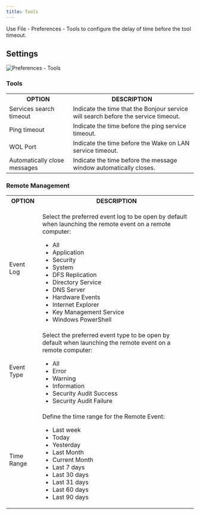 ```yaml
---
title: Tools
---
```

Use File - Preferences - Tools to configure the delay of time before the tool timeout. 

## Settings 

![Preferences - Tools](https://webdevolutions.azureedge.net/docs/en/rdm/mac/clip10441.png) 

### Tools 

<table>
	<tr>
		<th>
OPTION 
		</th>
		<th>
DESCRIPTION 
		</th>
	</tr>
	<tr>
		<td>
Services search timeout 
		</td>
		<td>
Indicate the time that the Bonjour service will search before the service timeout. 
		</td>
	</tr>
	<tr>
		<td>
Ping timeout 
		</td>
		<td>
Indicate the time before the ping service timeout. 
		</td>
	</tr>
	<tr>
		<td>
WOL Port 
		</td>
		<td>
Indicate the time before the Wake on LAN service timeout. 
		</td>
	</tr>
	<tr>
		<td>
Automatically close messages 
		</td>
		<td>
Indicate the time before the message window automatically closes. 
		</td>
	</tr>
</table>

### Remote Management 

<table>
	<tr>
		<th>
OPTION 
		</th>
		<th>
DESCRIPTION 
		</th>
	</tr>
	<tr>
		<td>
Event Log 
		</td>
		<td>

Select the preferred event log to be open by default when launching the remote event on a remote computer:  

* All 
* Application 
* Security 
* System 
* DFS Replication 
* Directory Service 
* DNS Server 
* Hardware Events 
* Internet Explorer 
* Key Management Service 
* Windows PowerShell 
		</td>
	</tr>
	<tr>
		<td>
Event Type 
		</td>
		<td>
Select the preferred event type to be open by default when launching the remote event on a remote computer:  

* All 
* Error 
* Warning 
* Information 
* Security Audit Success 
* Security Audit Failure 
		</td>
	</tr>
	<tr>
		<td>
Time Range 
		</td>
		<td>
Define the time range for the Remote Event:  

* Last week 
* Today 
* Yesterday 
* Last Month 
* Current Month 
* Last 7 days 
* Last 30 days 
* Last 31 days 
* Last 60 days 
* Last 90 days 
		</td>
	</tr>
</table>


